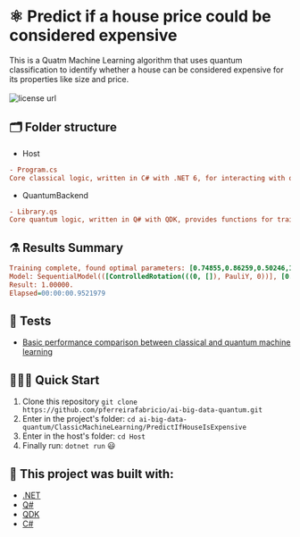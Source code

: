 # ⚛ Predict if a house price could be considered expensive

<p align="left">
This is a Quatm Machine Learning algorithm that uses quantum classification to identify whether a house can be considered expensive for its properties like size and price.
  <br><br>
  <!-- License -->
  <a>
    <img alt="license url" src="https://img.shields.io/badge/License-GPL--3.0-green?style=for-the-badge&labelColor=1C1E26&color=FDDE4A">
  </a>
</p>

## 🗂 Folder structure

- Host
```ini
- Program.cs 
Core classical logic, written in C# with .NET 6, for interacting with quantum backend functions and operations.
```

- QuantumBackend
```ini
- Library.qs 
Core quantum logic, written in Q# with QDK, provides functions for training and validating models.
```


## ⚗️ Results Summary

```ini
Training complete, found optimal parameters: [0.74855,0.86259,0.50246,1], -0.33899029094962474 with 7 misses
Model: SequentialModel(([ControlledRotation(((0, []), PauliY, 0))], [0.74855,0.86259,0.50246,1], -0.33899029094962474))
Result: 1.00000.
Elapsed=00:00:00.9521979
```

## 🧪 Tests
- [Basic performance comparison between classical and quantum machine learning](https://github.com/pferreirafabricio/ai-big-data-quantum/releases/tag/v0.0.1)

## 🏃🏽‍♂️ Quick Start
 1. Clone this repository `git clone https://github.com/pferreirafabricio/ai-big-data-quantum.git`
 2. Enter in the project's folder: `cd ai-big-data-quantum/ClassicMachineLearning/PredictIfHouseIsExpensive`
 3. Enter in the host's folder: `cd Host`
 4. Finally run: `dotnet run` 😃

## 🧱 This project was built with: 
- [.NET](https://dotnet.microsoft.com/en-us/)
- [Q#](https://docs.microsoft.com/en-us/azure/quantum/overview-what-is-qsharp-and-qdk)
- [QDK](https://docs.microsoft.com/en-us/azure/quantum/overview-what-is-qsharp-and-qdk)
- [C#](https://docs.microsoft.com/en-us/dotnet/csharp/)
